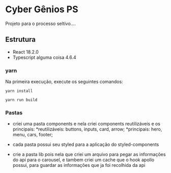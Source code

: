 # Cyber Gênios PS

Projeto para o processo seltivo....

## Estrutura

* React 18.2.0
* Typescript alguma coisa 4.6.4

### yarn

Na primeira execução, execute os seguintes comandos:

`yarn install`

`yarn run build`

### Pastas

* criei uma pasta components e nela criei components reutilizáveis e os principais:
    *reutilizáveis: buttons, inputs, card, arrow;
    *principais: hero, menu, cars, footer;
- cada pasta possui seu styled para a aplicação do styled-components

* crie a pasta lib pois nela que criei um arquivo para pegar as informações do api para o carousel, 
  e tambem criei um cache que o hook apollo possui, para guardar as informações que ja foi recolhida da api
